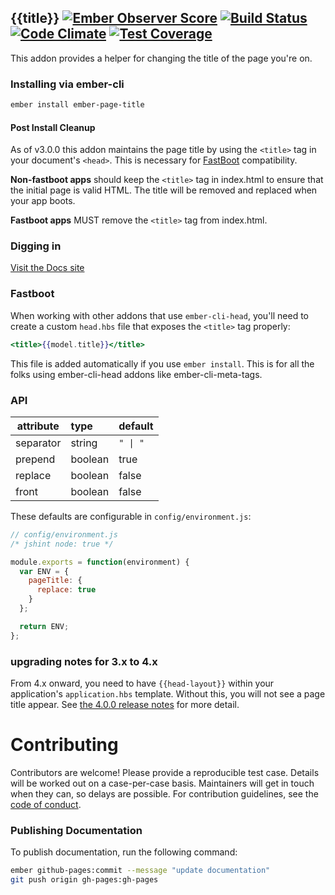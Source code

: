 ## {{title}} [![Ember Observer Score](http://emberobserver.com/badges/ember-page-title.svg)](http://emberobserver.com/addons/ember-page-title) [![Build Status](https://travis-ci.org/adopted-ember-addons/ember-page-title.svg)](https://travis-ci.org/adopted-ember-addons/ember-page-title) [![Code Climate](https://codeclimate.com/github/tim-evans/ember-page-title/badges/gpa.svg)](https://codeclimate.com/github/tim-evans/ember-page-title) [![Test Coverage](https://codeclimate.com/github/tim-evans/ember-page-title/badges/coverage.svg)](https://codeclimate.com/github/tim-evans/ember-page-title/coverage)

This addon provides a helper for changing the title of the page you're on.

### Installing via ember-cli

```bash
ember install ember-page-title
```

#### Post Install Cleanup

As of v3.0.0 this addon maintains the page title by using the `<title>` tag in your document's `<head>`.  This is necessary for [FastBoot](https://github.com/tildeio/ember-cli-fastboot) compatibility.

**Non-fastboot apps** should keep the `<title>` tag in index.html to ensure that the initial page is valid HTML. The title will be removed and replaced when your app boots.

**Fastboot apps** MUST remove the `<title>` tag from index.html.

### Digging in

[Visit the Docs site](https://adopted-ember-addons.github.io/ember-page-title/)

### Fastboot

When working with other addons that use `ember-cli-head`, you'll need to create a custom `head.hbs` file that exposes the `<title>` tag properly:

```hbs
<title>{{model.title}}</title>
```

This file is added automatically if you use `ember install`. This is for all the folks using ember-cli-head addons like ember-cli-meta-tags.

### API

| attribute | type    | default |
|-----------|:--------|:--------|
| separator | string  | `" \| "`|
| prepend   | boolean | true    |
| replace   | boolean | false   |
| front     | boolean | false   |

These defaults are configurable in `config/environment.js`:

```javascript
// config/environment.js
/* jshint node: true */

module.exports = function(environment) {
  var ENV = {
    pageTitle: {
      replace: true
    }
  };

  return ENV;
};
```

### upgrading notes for 3.x to 4.x
From 4.x onward, you need to have `{{head-layout}}` within your application's `application.hbs` template. Without this, you will not see a page title appear.
See [the 4.0.0 release notes](https://github.com/tim-evans/ember-page-title/releases/tag/4.0.0) for more detail.

# Contributing

Contributors are welcome! Please provide a reproducible test case. Details will be worked out on a case-per-case basis. Maintainers will get in touch when they can, so delays are possible. For contribution guidelines, see the [code of conduct](https://github.com/tim-evans/ember-plupload/blob/master/CONDUCT.md).

### Publishing Documentation

To publish documentation, run the following command:

```bash
ember github-pages:commit --message "update documentation"
git push origin gh-pages:gh-pages
```
